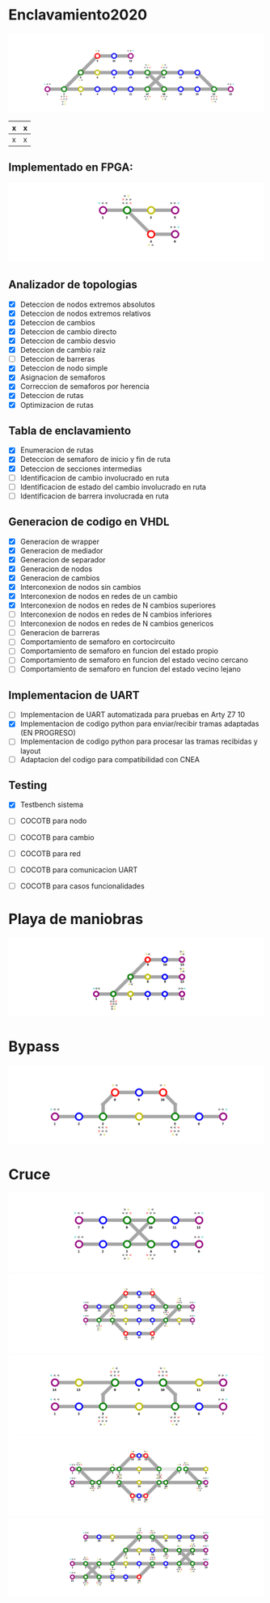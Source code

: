 # Enclavamiento2020

![Mapa_0](https://github.com/Martin-N-Menendez/Enclavamiento2020/blob/master/Mapa/Mapas/Mapa_0.png)


| x | x |
| ------------- | ------------- |
| x | x |


## Implementado en FPGA:
![Mapa_8](https://github.com/Martin-N-Menendez/Enclavamiento2020/blob/master/Mapa/Mapas/Mapa_8.png)

## Analizador de topologias
- [x] Deteccion de nodos extremos absolutos
- [x] Deteccion de nodos extremos relativos
- [x] Deteccion de cambios
- [x] Deteccion de cambio directo
- [x] Deteccion de cambio desvio
- [x] Deteccion de cambio raiz
- [ ] Deteccion de barreras
- [x] Deteccion de nodo simple
- [x] Asignacion de semaforos
- [x] Correccion de semaforos por herencia
- [x] Deteccion de rutas
- [x] Optimizacion de rutas
## Tabla de enclavamiento
- [x] Enumeracion de rutas
- [x] Deteccion de semaforo de inicio y fin de ruta
- [x] Deteccion de secciones intermedias
- [ ] Identificacion de cambio involucrado en ruta
- [ ] Identificacion de estado del cambio involucrado en ruta
- [ ] Identificacion de barrera involucrada en ruta
## Generacion de codigo en VHDL
- [x] Generacion de wrapper
- [x] Generacion de mediador
- [x] Generacion de separador
- [x] Generacion de nodos
- [x] Generacion de cambios
- [x] Interconexion de nodos sin cambios
- [x] Interconexion de nodos en redes de un cambio
- [x] Interconexion de nodos en redes de N cambios superiores
- [ ] Interconexion de nodos en redes de N cambios inferiores
- [ ] Interconexion de nodos en redes de N cambios genericos
- [ ] Generacion de barreras
- [ ] Comportamiento de semaforo en cortocircuito
- [ ] Comportamiento de semaforo en funcion del estado propio
- [ ] Comportamiento de semaforo en funcion del estado vecino cercano
- [ ] Comportamiento de semaforo en funcion del estado vecino lejano
## Implementacion de UART
- [ ] Implementacion de UART automatizada para pruebas en Arty Z7 10
- [x] Implementacion de codigo python para enviar/recibir tramas adaptadas (EN PROGRESO)
- [ ] Implementacion de codigo python para procesar las tramas recibidas y layout
- [ ] Adaptacion del codigo para compatibilidad con CNEA
## Testing
- [x] Testbench sistema
- [ ] COCOTB para nodo
- [ ] COCOTB para cambio
- [ ] COCOTB para red
- [ ] COCOTB para comunicacion UART
- [ ] COCOTB para casos funcionalidades
 

# Playa de maniobras
![Mapa_1](https://github.com/Martin-N-Menendez/Enclavamiento2020/blob/master/Mapa/Mapas/Mapa_1.png)
# Bypass
![Mapa_2](https://github.com/Martin-N-Menendez/Enclavamiento2020/blob/master/Mapa/Mapas/Mapa_2.png)
# Cruce
![Mapa_3](https://github.com/Martin-N-Menendez/Enclavamiento2020/blob/master/Mapa/Mapas/Mapa_3.png)
![Mapa_4](https://github.com/Martin-N-Menendez/Enclavamiento2020/blob/master/Mapa/Mapas/Mapa_4.png)
![Mapa_5](https://github.com/Martin-N-Menendez/Enclavamiento2020/blob/master/Mapa/Mapas/Mapa_5.png)
![Mapa_6](https://github.com/Martin-N-Menendez/Enclavamiento2020/blob/master/Mapa/Mapas/Mapa_6.png)
![Mapa_7](https://github.com/Martin-N-Menendez/Enclavamiento2020/blob/master/Mapa/Mapas/Mapa_7.png)
